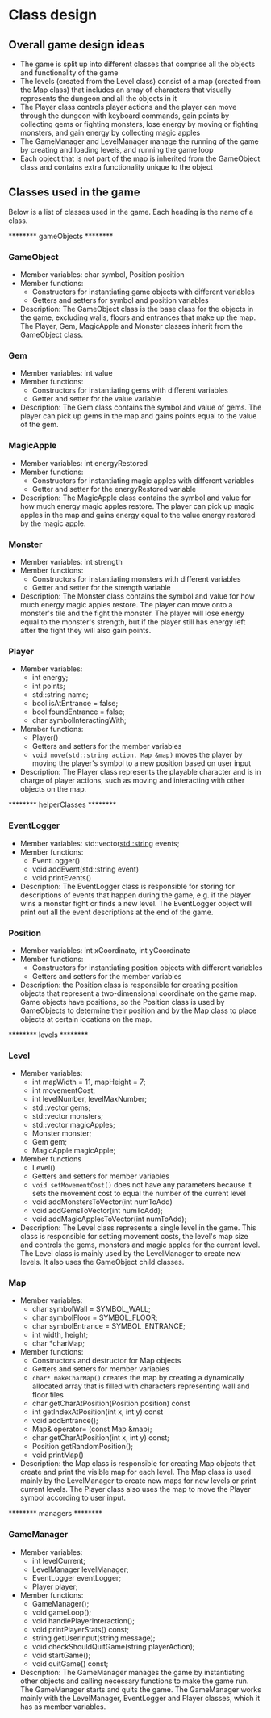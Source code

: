 # Class design

## Overall game design ideas

- The game is split up into different classes that comprise all the objects and functionality of the game
- The levels (created from the Level class) consist of a map (created from the Map class) that includes an array of 
  characters that visually represents the dungeon and all the objects in it
- The Player class controls player actions and the player can move through the dungeon with keyboard commands, gain
  points by collecting gems or fighting monsters, lose energy by moving or fighting monsters, and gain energy by
  collecting magic apples
- The GameManager and LevelManager manage the running of the game by creating and loading levels, and running the game
  loop
- Each object that is not part of the map is inherited from the GameObject class and contains extra functionality unique
  to the object

## Classes used in the game

Below is a list of classes used in the game. Each heading is the name of a class.

******** gameObjects ********

### GameObject

- Member variables: char symbol, Position position
- Member functions:
    - Constructors for instantiating game objects with different variables
    - Getters and setters for symbol and position variables
- Description: The GameObject class is the base class for the objects in the game, excluding walls, floors and entrances
  that make up the map. The Player, Gem, MagicApple and Monster classes inherit from the GameObject class.

### Gem

- Member variables: int value
- Member functions:
    - Constructors for instantiating gems with different variables
    - Getter and setter for the value variable
- Description: The Gem class contains the symbol and value of gems. The player can pick up gems in the map and gains
  points equal to the value of the gem.

### MagicApple

- Member variables: int energyRestored
- Member functions:
    - Constructors for instantiating magic apples with different variables
    - Getter and setter for the energyRestored variable
- Description: The MagicApple class contains the symbol and value for how much energy magic apples restore. The player
  can pick up magic apples in the map and gains energy equal to the value energy restored by the magic apple.

### Monster

- Member variables: int strength
- Member functions:
    - Constructors for instantiating monsters with different variables
    - Getter and setter for the strength variable
- Description: The Monster class contains the symbol and value for how much energy magic apples restore. The player can
  move onto a monster's tile and the fight the monster. The player will lose energy equal to the monster's strength, but
  if the player still has energy left after the fight they will also gain points.

### Player

- Member variables:
    - int energy;
    - int points;
    - std::string name;
    - bool isAtEntrance = false;
    - bool foundEntrance = false;
    - char symbolInteractingWith;
- Member functions:
    - Player()
    - Getters and setters for the member variables
    - `void move(std::string action, Map &map)` moves the player by moving the player's symbol to a new position based
      on user input
- Description: The Player class represents the playable character and is in charge of player actions, such as moving and
  interacting with other objects on the map.

******** helperClasses ********

### EventLogger

- Member variables: std::vector<std::string> events;
- Member functions:
    - EventLogger()
    - void addEvent(std::string event)
    - void printEvents()
- Description: The EventLogger class is responsible for storing for descriptions of events that happen during the game,
  e.g. if the player wins a monster fight or finds a new level. The EventLogger object will print out all the event
  descriptions at the end of the game.

### Position

- Member variables: int xCoordinate, int yCoordinate
- Member functions:
    - Constructors for instantiating position objects with different variables
    - Getters and setters for the member variables
- Description: the Position class is responsible for creating position objects that represent a two-dimensional
  coordinate on the game map. Game objects have positions, so the Position class is used by GameObjects to determine
  their position and by the Map class to place objects at certain locations on the map.

******** levels ********

### Level

- Member variables:
    - int mapWidth = 11, mapHeight = 7;
    - int movementCost;
    - int levelNumber, levelMaxNumber;
    - std::vector<GameObject> gems;
    - std::vector<GameObject> monsters;
    - std::vector<GameObject> magicApples;
    - Monster monster;
    - Gem gem;
    - MagicApple magicApple;
- Member functions
    - Level()
    - Getters and setters for member variables
    - `void setMovementCost()` does not have any parameters because it sets the movement cost to equal the number of the
      current level
    - void addMonstersToVector(int numToAdd)
    - void addGemsToVector(int numToAdd);
    - void addMagicApplesToVector(int numToAdd);
- Description: The Level class represents a single level in the game. This class is responsible for setting movement
  costs, the level's map size and controls the gems, monsters and magic apples for the current level. The Level class is
  mainly used by the LevelManager to create new levels. It also uses the GameObject child classes.

### Map

- Member variables:
    - char symbolWall = SYMBOL_WALL;
    - char symbolFloor = SYMBOL_FLOOR;
    - char symbolEntrance = SYMBOL_ENTRANCE;
    - int width, height;
    - char *charMap;
- Member functions:
    - Constructors and destructor for Map objects
    - Getters and setters for member variables
    - `char* makeCharMap()` creates the map by creating a dynamically allocated array that is filled with characters
      representing wall and floor tiles
    - char getCharAtPosition(Position position) const
    - int getIndexAtPosition(int x, int y) const
    - void addEntrance();
    - Map& operator= (const Map &map);
    - char getCharAtPosition(int x, int y) const;
    - Position getRandomPosition();
    - void printMap()
- Description: the Map class is responsible for creating Map objects that create and print the visible map for each
  level. The Map class is used mainly by the LevelManager to create new maps for new levels or print current levels. The
  Player class also uses the map to move the Player symbol according to user input.

******** managers ********

### GameManager

- Member variables:
    - int levelCurrent;
    - LevelManager levelManager;
    - EventLogger eventLogger;
    - Player player;
- Member functions:
    - GameManager();
    - void gameLoop();
    - void handlePlayerInteraction();
    - void printPlayerStats() const;
    - string getUserInput(string message);
    - void checkShouldQuitGame(string playerAction);
    - void startGame();
    - void quitGame() const;
- Description: The GameManager manages the game by instantiating other objects and calling necessary functions to make
  the game run. The GameManager starts and quits the game. The GameManager works mainly with the LevelManager,
  EventLogger and Player classes, which it has as member variables.